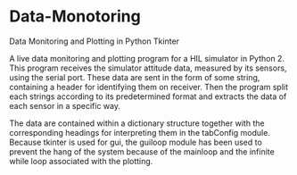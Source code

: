 # Data-Monotoring
Data Monitoring and Plotting in Python Tkinter

A live data monitoring and plotting program for a HIL simulator in Python 2.
This program receives the simulator attitude data, measured by its sensors, using the serial port.
These data are sent in the form of some string, containing a header for identifying them on receiver.
Then the program split each strings according to its predetermined format and extracts the data of each sensor in a specific way. 

The data are contained within a dictionary structure together with the corresponding headings for interpreting them in the tabConfig module.
Because tkinter is used for gui, the guiloop module has been used to prevent the hang of the system because of the mainloop and the infinite while loop associated with the plotting.

